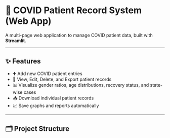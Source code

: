 # 🦠 COVID Patient Record System (Web App)

A multi-page web application to manage COVID patient data, built with **Streamlit**.

---

## ✨ Features
- ➕ Add new COVID patient entries
- 📝 View, Edit, Delete, and Export patient records
- 📊 Visualize gender ratios, age distributions, recovery status, and state-wise cases
- 📥 Download individual patient records
- 📈 Save graphs and reports automatically

---

## 🗂 Project Structure
